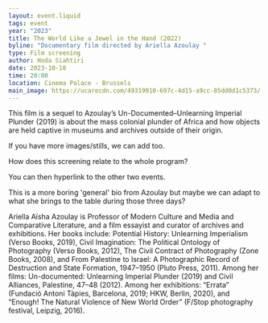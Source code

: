 ```yaml
---
layout: event.liquid
tags: event
year: "2023"
title: The World Like a Jewel in the Hand (2022)
byline: "Documentary film directed by Ariella Azoulay "
type: Film screening
author: Hoda Siahtiri
date: 2023-10-18
time: 20:00
location: Cinema Palace - Brussels
main_image: https://ucarecdn.com/49319910-697c-4d15-a9cc-85dd0d1c5373/
---
```

This film is a sequel to Azoulay’s Un-Documented–Unlearning Imperial Plunder (2019) is about the mass colonial plunder of Africa and how objects are held captive in museums and archives outside of their origin.



If you have more images/stills, we can add too. 

How does this screening relate to the whole program?

You can then hyperlink to the other two events. 

This is a more boring 'general' bio from Azoulay but maybe we can adapt to what she brings to the table during those three days? 

Ariella Aïsha Azoulay is Professor of Modern Culture and Media and Comparative Literature, and a film essayist and curator of archives and exhibitions. Her books include: Potential History: Unlearning Imperialism (Verso Books, 2019), Civil Imagination: The Political Ontology of Photography (Verso Books, 2012), The Civil Contract of Photography (Zone Books, 2008), and From Palestine to Israel: A Photographic Record of Destruction and State Formation, 1947–1950 (Pluto Press, 2011). Among her films: Un-documented: Unlearning Imperial Plunder (2019) and Civil Alliances, Palestine, 47–48 (2012). Among her exhibitions: “Errata” (Fundació Antoni Tàpies, Barcelona, 2019; HKW, Berlin, 2020), and “Enough! The Natural Violence of New World Order” (F/Stop photography festival, Leipzig, 2016).